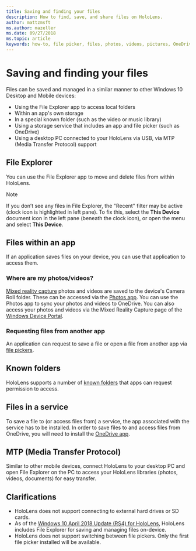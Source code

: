 ```yaml
---
title: Saving and finding your files
description: How to find, save, and share files on HoloLens.
author: mattzmsft
ms.author: mazeller
ms.date: 09/27/2018
ms.topic: article
keywords: how-to, file picker, files, photos, videos, pictures, OneDrive, storage, file explorer
---
```




# Saving and finding your files

Files can be saved and managed in a similar manner to other Windows 10 Desktop and Mobile devices:
* Using the File Explorer app to access local folders
* Within an app's own storage
* In a special known folder (such as the video or music library)
* Using a storage service that includes an app and file picker (such as OneDrive)
* Using a desktop PC connected to your HoloLens via USB, via MTP (Media Transfer Protocol) support

## File Explorer

You can use the File Explorer app to move and delete files from within HoloLens.

>[!NOTE]
>If you don’t see any files in File Explorer, the "Recent" filter may be active (clock icon is highlighted in left pane). To fix this, select the **This Device** document icon in the left pane (beneath the clock icon), or open the menu and select **This Device**.

## Files within an app

If an application saves files on your device, you can use that application to access them.

### Where are my photos/videos?

[Mixed reality capture](mixed-reality-capture.md) photos and videos are saved to the device's Camera Roll folder. These can be accessed via the [Photos app](see-your-photos.md#photos-app). You can use the Photos app to sync your photos and videos to OneDrive. You can also access your photos and videos via the Mixed Reality Capture page of the [Windows Device Portal](using-the-windows-device-portal.md#mixed-reality-capture).

### Requesting files from another app

An application can request to save a file or open a file from another app via [file pickers](app-model.md#file-pickers).

## Known folders

HoloLens supports a number of [known folders](app-model.md#known-folders) that apps can request permission to access.

## Files in a service

To save a file to (or access files from) a service, the app associated with the service has to be installed. In order to save files to and access files from OneDrive, you will need to install the [OneDrive app](https://www.microsoft.com/en-us/store/apps/onedrive/9wzdncrfj1p3).

## MTP (Media Transfer Protocol)

Similar to other mobile devices, connect HoloLens to your desktop PC and open File Explorer on the PC to access your HoloLens libraries (photos, videos, documents) for easy transfer.

## Clarifications

* HoloLens does not support connecting to external hard drives or SD cards.
* As of the [Windows 10 April 2018 Update (RS4) for HoloLens](release-notes.md), HoloLens includes File Explorer for saving and managing files on-device.
* HoloLens does not support switching between file pickers. Only the first file picker installed will be available.

